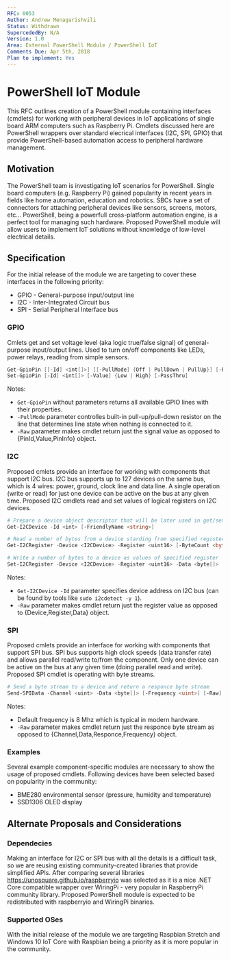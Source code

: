 ```yaml
---
RFC: 0053
Author: Andrew Menagarishvili
Status: Withdrawn
SupercededBy: N/A
Version: 1.0
Area: External PowerShell Module / PowerShell IoT
Comments Due: Apr 5th, 2018
Plan to implement: Yes
---
```


# PowerShell IoT Module

This RFC outlines creation of a PowerShell module containing interfaces (cmdlets) for working with
peripheral devices in IoT applications of single board ARM computers such as Raspberry Pi.
Cmdlets discussed here are PowerShell wrappers over standard elecrical interfaces (I2C, SPI, GPIO)
that provide PowerShell-based automation access to peripheral hardware management.

## Motivation

The PowerShell team is investigating IoT scenarios for PowerShell.
Single board computers (e.g. Raspberry Pi) gained popularity in recent years in fields like home automation, education and robotics.
SBCs have a set of connectors for attaching peripheral devices like sensors, screens, motors, etc...
PowerShell, being a powerfull cross-platform automation engine, is a perfect tool for managing such hardware.
Proposed PowerShell module will allow users to implement IoT solutions without knowledge of low-level electrical details.

## Specification

For the initial release of the module we are targeting to cover these interfaces in the following priority:
* GPIO - General-purpose input/output line
* I2C - Inter-Integrated Circuit bus
* SPI - Serial Peripheral Interface bus

### GPIO

Cmlets get and set voltage level (aka logic true/false signal) of general-purpose input/output lines.
Used to turn on/off components like LEDs, power relays, reading from simple sensors.

```powershell
Get-GpioPin [[-Id] <int[]>] [[-PullMode] {Off | PullDown | PullUp}] [-Raw]
Set-GpioPin [-Id] <int[]> [-Value] {Low | High} [-PassThru]
```
Notes:
* `Get-GpioPin` without parameters returns all available GPIO lines with their properties.
* `-PullMode` parameter controlles built-in pull-up/pull-down resistor on the line that determines line state when nothing is connected to it.
* `-Raw` parameter makes cmdlet return just the signal value as opposed to {PinId,Value,PinInfo} object.

### I2C
Proposed cmlets provide an interface for working with components that support I2C bus.
I2C bus supports up to 127 devices on the same bus, which is 4 wires: power, ground, clock line and data line.
A single operation (write or read) for just one device can be active on the bus at any given time.
Proposed I2C cmdlets read and set values of logical registers on I2C devices.

```powershell
# Prepare a device object descriptor that will be later used in get/set operations
Get-I2CDevice -Id <int> [-FriendlyName <string>]

# Read a number of bytes from a device starding from specified register address
Get-I2CRegister -Device <I2CDevice> -Register <uint16> [-ByteCount <byte>] [-Raw]

# Write a number of bytes to a device as values of specified register
Set-I2CRegister -Device <I2CDevice> -Register <uint16> -Data <byte[]> [-PassThru]
```

Notes:
* `Get-I2CDevice -Id` parameter specifies device address on I2C bus (can be found by tools like `sudo i2cdetect -y 1`).
* `-Raw` parameter makes cmdlet return just the register value as opposed to {Device,Register,Data} object.

### SPI
Proposed cmlets provide an interface for working with components that support SPI bus.
SPI bus supports high clock speeds (data transfer rate) and allows parallel read/write to/from the component.
Only one device can be active on the bus at any given time (doing parallel read and write).
Proposed SPI cmdlet is operating with byte streams.

```powershell
# Send a byte stream to a device and return a responce byte stream
Send-SPIData -Channel <uint> -Data <byte[]> [-Frequency <uint>] [-Raw]
```

Notes:
* Default frequency is 8 Mhz which is typical in modern hardware.
* `-Raw` parameter makes cmdlet return just the responce byte stream as opposed to {Channel,Data,Responce,Frequency} object.

### Examples
Several example component-specific modules are necessary to show the usage of proposed cmdlets.
Following devices have been selected based on popularity in the community:
* BME280 environmental sensor (pressure, humidity and temperature)
* SSD1306 OLED display

## Alternate Proposals and Considerations

### Dependecies

Making an interface for I2C or SPI bus with all the details is a difficult task, so we are reusing existing community-created libraries that provide simplified APIs.
After comparing several libraries https://unosquare.github.io/raspberryio was selected as it is a nice .NET Core compatible wrapper over WiringPi - very popular in RaspberryPi community library.
Proposed PowerShell module is expected to be redistributed with raspberryio and WiringPi binaries.

### Supported OSes
With the initial release of the module we are targeting Raspbian Stretch and Windows 10 IoT Core with Raspbian being a priority as it is more popular in the community.
